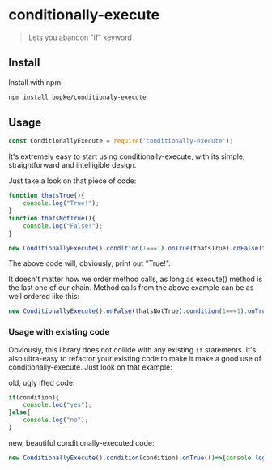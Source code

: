 # conditionally-execute
> Lets you abandon "if" keyword

## Install

Install with npm:

```bash
npm install bopke/conditionaly-execute
```

## Usage

```javascript
const ConditionallyExecute = require('conditionally-execute');
```

It's extremely easy to start using conditionally-execute, with its simple, straightforward and intelligible design.

Just take a look on that piece of code:
```javascript
function thatsTrue(){
    console.log("True!");
}
function thatsNotTrue(){
    console.log("False!");
}

new ConditionallyExecute().condition(1===1).onTrue(thatsTrue).onFalse(thatsNotTrue).execute();
```
The above code will, obviously, print out "True!".

It doesn't matter how we order method calls, as long as execute() method is the last one of our chain. Method calls from the above example can be as well ordered like this:
```javascript
new ConditionallyExecute().onFalse(thatsNotTrue).condition(1===1).onTrue(thatsTrue).execute();
```

### Usage with existing code
Obviously, this library does not collide with any existing `if` statements. It's also ultra-easy to refactor your existing code to make it make a good use of conditionally-execute. Just look on that example:

old, ugly iffed code:
```javascript
if(condition){
    console.log("yes");
}else{
    console.log("no");
}
```
new, beautiful conditionally-executed code:
```javascript
new ConditionallyExecute().condition(condition).onTrue(()=>{console.log("yes");}).onFalse(()=>{console.log("no");}).execute();
```

